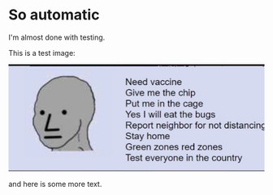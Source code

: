 # So automatic

I'm almost done with testing.

This is a test image:

![Sample Image](images/sample_image.png)

and here is some more text.